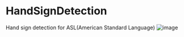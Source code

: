 # HandSignDetection
Hand sign detection for ASL(American Standard Language) ![image](https://github.com/RpiUnoo/HandSignDetection/assets/67361365/b7050ed9-1b0b-4cd3-a51a-437d8e83d29f)

